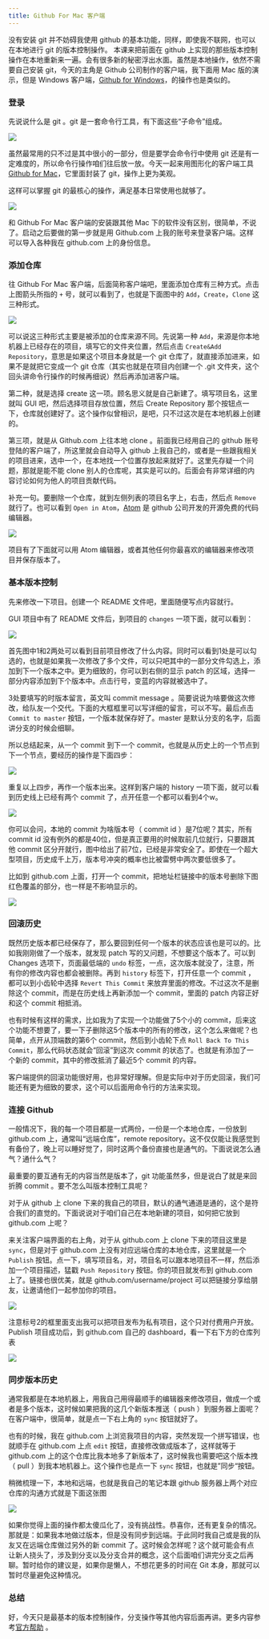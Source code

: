 ```yaml
---
title: Github For Mac 客户端
---
```


没有安装 git 并不妨碍我使用 github 的基本功能，同样，即使我不联网，也可以在本地进行 git 的版本控制操作。
本课来把前面在 github 上实现的那些版本控制操作在本地重新来一遍。会有很多新的秘密浮出水面。虽然是本地操作，依然不需要自己安装 git，今天的主角是 Github 公司制作的客户端，我下面用 Mac 版的演示，但是 Windows 客户端，[Github for Windows](https://windows.github.com/)，的操作也是类似的。

### 登录

先说说什么是 git 。git 是一套命令行工具，有下面这些“子命令”组成。

![](images/github_for_mac/git_commands.png)

虽然最常用的只不过是其中很小的一部分，但是要学会命令行中使用 git 还是有一定难度的，所以命令行操作咱们往后放一放。今天一起来用图形化的客户端工具 [Github for Mac](https://mac.github.com/index.html)，它里面封装了 git，操作上更为美观。

这样可以掌握 git 的最核心的操作，满足基本日常使用也就够了。

![](images/github_for_mac/githubformac.jpg)

和 Github For Mac 客户端的安装跟其他 Mac 下的软件没有区别，很简单，不说了。启动之后要做的第一步就是用 Github.com 上我的账号来登录客户端。这样可以导入各种我在 github.com 上的身份信息。

### 添加仓库

往 Github For Mac 客户端，后面简称客户端吧，里面添加仓库有三种方式。点击上图箭头所指的 `+` 号，就可以看到了，也就是下面图中的 `Add`，`Create`，`Clone` 这三种形式。

![](images/github_for_mac/mac_create.png)


可以说这三种形式主要是被添加的仓库来源不同。先说第一种 `Add`，来源是你本地机器上已经存在的项目，填写它的文件夹位置，然后点击 `Create&Add Repository`，意思是如果这个项目本身就是一个 git 仓库了，就直接添加进来，如果不是就把它变成一个 git 仓库（其实也就是在项目内创建一个 .git 文件夹，这个回头讲命令行操作的时候再细说）然后再添加进客户端。


第二种，就是选择 create 这一项。顾名思义就是自己新建了。填写项目名，这里就叫 GUI 吧，然后选择项目存放位置，然后 Create Repository 那个按钮点一下，仓库就创建好了。这个操作似曾相识，是吧，只不过这次是在本地机器上创建的。

第三项，就是从 Github.com 上往本地 clone 。前面我已经用自己的 github 账号登陆的客户端了，所这里就会自动导入 github 上我自己的，或者是一些跟我相关的项目进来，选中一个，在本地找一个位置存放起来就好了。这里先存疑一个问题，那就是能不能 clone 别人的仓库呢，其实是可以的。后面会有非常详细的内容讨论如何为他人的项目贡献代码。

<!-- 找了一下 github for mac 不能直接 clone，那就应该是先 fork 后 clone 吧？https://help.github.com/articles/working-with-repositories/ -->


补充一句。要删除一个仓库，就到左侧列表的项目名字上，右击，然后点 `Remove` 就行了。也可以看到 `Open in Atom`，[Atom](https://atom.io/) 是 github 公司开发的开源免费的代码编辑器。

![](images/github_for_mac/remove_repo.png)

项目有了下面就可以用 Atom 编辑器，或者其他任何你最喜欢的编辑器来修改项目并保存版本了。

### 基本版本控制

先来修改一下项目。创建一个 README 文件吧，里面随便写点内容就行。

GUI 项目中有了 README 文件后，到项目的 `changes` 一项下面，就可以看到：

![](images/github_for_mac/mac_change.png)

首先图中1和2两处可以看到目前项目修改了什么内容。同时可以看到1处是可以勾选的，也就是如果我一次修改了多个文件，可以只吧其中的一部分文件勾选上，添加到下一个版本之中。更为细致的，你可以到右侧的显示 patch 的区域，选择一部分内容添加到下个版本中。点击行号，变蓝的内容就被选中了。




3处要填写的时版本留言，英文叫 commit message 。简要说说为啥要做这次修改，给队友一个交代。下面的大框框里可以写详细的留言，可以不写。最后点击 `Commit to master` 按钮，一个版本就保存好了。master 是默认分支的名字，后面讲分支的时候会细聊。

所以总结起来，从一个 commit 到下一个 commit，也就是从历史上的一个节点到下一个节点，要经历的操作是下面四步：

![](images/github_for_mac/c2c.png)

重复以上四步，再作一个版本出来。这样到客户端的 history 一项下面，就可以看到历史线上已经有两个 commit 了，点开任意一个都可以看到4个w。


![](images/github_for_mac/local_4w.png)


你可以会问，本地的 commit 为啥版本号（ commit id ）是7位呢？其实，所有 commit id 没有例外的都是40位，但是真正要用的时候取前几位就行，只要跟其他 commit 区分开就行，图中给出了前7位，已经是非常安全了。即使在一个超大型项目，历史成千上万，版本号冲突的概率也比被雷劈中两次要低很多了。

比如到 github.com 上面，打开一个 commit，把地址栏链接中的版本号删除下图红色覆盖的部分，也一样是不影响显示的。


![](images/github_for_mac/short_id.png)


### 回滚历史

既然历史版本都已经保存了，那么要回到任何一个版本的状态应该也是可以的。比如我刚刚做了一个版本，就发现 patch 写的又问题，不想要这个版本了。可以到 Changes 选项下，页面最低端的 `undo` 标签，一点，这次版本就没了，注意，所有你的修改内容也都会被删除。再到 `history` 标签下，打开任意一个 commit ，都可以到小齿轮中选择 `Revert This Commit` 来放弃里面的修改。不过这次不是删除这个 commit，而是在历史线上再新添加一个 commit，里面的 patch 内容正好和这个 commit 相抵消。


也有时候有这样的需求，比如我为了实现一个功能做了5个小的 commit，后来这个功能不想要了，要一下子删除这5个版本中的所有的修改，这个怎么来做呢？也简单，点开从顶端数的第6个 commit，然后到小齿轮下点 `Roll Back To This Commit`，那么代码状态就会“回滚”到这次 commit 的状态了。也就是有添加了一个新的 commit，其中的修改抵消了最近5个 commit 的内容。

客户端提供的回滚功能很好用，也非常好理解。但是实际中对于历史回滚，我们可能还有更为细致的要求，这个可以后面用命令行的方法来实现。

### 连接 Github

一般情况下，我的每一个项目都是一式两份，一份是一个本地仓库，一份放到 github.com 上，通常叫“远端仓库”，remote repository。这不仅仅能让我感觉到有备份了，晚上可以睡好觉了，同时这两个备份直接也是通气的。下面说说怎么通气？通什么气？

最重要的要互通有无的内容当然是版本了，git 功能虽然多，但是说白了就是来回折腾 commit 。要不怎么叫版本控制工具呢？

对于从 github 上 clone 下来的我自己的项目，默认的通气通道是通的，这个是符合我们的直觉的。下面说说对于咱们自己在本地新建的项目，如何把它放到 github.com 上呢？

来关注客户端界面的右上角，对于从 github.com 上 clone 下来的项目这里是 `sync`，但是对于 github.com 上没有对应远端仓库的本地仓库，这里就是一个 `Publish` 按钮。点一下，填写项目名，对，项目名可以跟本地项目不一样，然后添加一个项目描述，猛戳 `Push Repository` 按钮。你的项目就发布到 github.com 上了。链接也很优美，就是 github.com/username/project 可以把链接分享给朋友，让邀请他们一起参加你的项目。


![](images/github_for_mac/publish_repo.png)

注意标号2的框里面支出我可以把项目发布为私有项目，这个只对付费用户开放。Publish 项目成功后，到 github.com 自己的 dashboard，看一下右下方的仓库列表

![](images/github_for_mac/repo_list.png)


### 同步版本历史

通常我都是在本地机器上，用我自己用得最顺手的编辑器来修改项目，做成一个或者是多个版本，这时候如果把我的这几个新版本推送（ push ）到服务器上面呢？在客户端中，很简单，就是点一下右上角的 `sync` 按钮就好了。

也有的时候，我在 github.com 上浏览我项目的内容，突然发现一个拼写错误，也就顺手在 github.com 上点 `edit` 按钮，直接修改做成版本了，这样就等于 github.com 上的这个仓库比我本地多了新版本了，这时候我也需要吧这个版本拽（ pull ）到我本地机器上。这个操作也是点一下 `sync` 按钮，也就是”同步“按钮。


稍微梳理一下，本地和远端，也就是我自己的笔记本跟 github 服务器上两个对应仓库的沟通方式就是下面这张图

![](images/github_for_mac/sync.png)


如果你觉得上面的操作都太傻瓜化了，没有挑战性。恭喜你，还有更复杂的情况。那就是：如果我本地做过版本，但是没有同步到远端。于此同时我自己或是我的队友又在远端仓库做过另外的新 commit 了。这时候会怎样呢？这个就可能会有点让新人挠头了，涉及到分支以及分支合并的概念，这个后面咱们讲完分支之后再聊。暂时给你的建议是，如果你是懒人，不想花更多的时间在 Git 本身，那就可以暂时尽量避免这种情况。

<!-- 刚刚测试了一个，没有 conflicts 的话，就是 git pull rebase 如果有冲突，就会生成一个 merge commit 了，这样之后 git pull 应该就 push 不上去了，sync 按钮此时执行的应该是 git push force 

一旦本地和远端有冲突，那一点同步。客户端会报”有 conflicts"，这时候到 changes 标签下，直接就有一个 open in external editor 按钮，一点 sublime 就开了，非常方便。

手动解决冲突之后，sublime 中保存。
到客户端里面 commit 了。再动命令行中用 tig 打开就看到了这是一次标准的 merge 不是 rebase。
试着 push 一下，成功了。
-->

### 总结


好，今天只是最基本的版本控制操作，分支操作等其他内容后面再讲。更多内容参考[官方帮助](https://mac.github.com/help.html) 。

